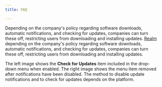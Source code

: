 ```yaml
---
title: FAQ

---
```


Depending on the company's policy regarding software downloads, automatic notifications, and checking for updates, companies can turn these off, restricting users from downloading and installing updates. <a href="#" data-tooltip="A realm is a unique administrative domain within a tenant. Each realm contains a unique set of Directory, Policy, Event, Application, and Branding objects.">Realm</a> depending on the company's policy regarding software downloads, automatic notifications, and checking for updates, companies can turn these off, restricting users from downloading and installing updates.

The left image shows the **Check for Updates** item included in the drop-down menu when enabled. The right image shows the menu item removed after notifications have been disabled. The method to disable update notifications and to check for updates depends on the platform.
